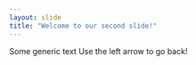 ```yaml
---
layout: slide
title: "Welcome to our second slide!"
---
```

Some generic text
Use the left arrow to go back!
